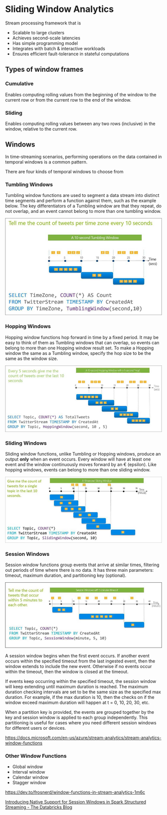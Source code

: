 # Sliding Window Analytics

Stream processing framework that is

- Scalable to large clusters
- Achieves second-scale latencies
- Has simple programming model
- Integrates with batch & interactive workloads
- Ensures efficient fault-tolerance in stateful computations

## Types of window frames

### Cumulative

Enables computing rolling values from the beginning of the window to the current row or from the current row to the end of the window.

### Sliding

Enables computing rolling values between any two rows (inclusive) in the window, relative to the current row.

## Windows

In time-streaming scenarios, performing operations on the data contained in temporal windows is a common pattern.

There are four kinds of temporal windows to choose from

### Tumbling Windows

Tumbling window functions are used to segment a data stream into distinct time segments and perform a function against them, such as the example below. The key differentiators of a Tumbling window are that they repeat, do not overlap, and an event cannot belong to more than one tumbling window.

![image](../../media/Technologies-Apache-Sliding-Window-Analytics-image1.jpg)

### Hopping Windows

Hopping window functions hop forward in time by a fixed period. It may be easy to think of them as Tumbling windows that can overlap, so events can belong to more than one Hopping window result set. To make a Hopping window the same as a Tumbling window, specify the hop size to be the same as the window size.

![image](../../media/Technologies-Apache-Sliding-Window-Analytics-image2.jpg)

### Sliding Windows

Sliding window functions, unlike Tumbling or Hopping windows, produce an output **only** when an event occurs. Every window will have at least one event and the window continuously moves forward by an € (epsilon). Like hopping windows, events can belong to more than one sliding window.

![image](../../media/Technologies-Apache-Sliding-Window-Analytics-image3.jpg)

### Session Windows

Session window functions group events that arrive at similar times, filtering out periods of time where there is no data. It has three main parameters: timeout, maximum duration, and partitioning key (optional).

![image](../../media/Technologies-Apache-Sliding-Window-Analytics-image4.jpg)

A session window begins when the first event occurs. If another event occurs within the specified timeout from the last ingested event, then the window extends to include the new event. Otherwise if no events occur within the timeout, then the window is closed at the timeout.

If events keep occurring within the specified timeout, the session window will keep extending until maximum duration is reached. The maximum duration checking intervals are set to be the same size as the specified max duration. For example, if the max duration is 10, then the checks on if the window exceed maximum duration will happen at t = 0, 10, 20, 30, etc.

When a partition key is provided, the events are grouped together by the key and session window is applied to each group independently. This partitioning is useful for cases where you need different session windows for different users or devices.

https://docs.microsoft.com/en-us/azure/stream-analytics/stream-analytics-window-functions

### Other Window Functions

- Global window
- Interval window
- Calendar window
- Stagger window

https://dev.to/frosnerd/window-functions-in-stream-analytics-1m6c

[Introducing Native Support for Session Windows in Spark Structured Streaming - The Databricks Blog](https://www.databricks.com/blog/2021/10/12/native-support-of-session-window-in-spark-structured-streaming.html)
